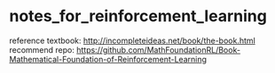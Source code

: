 # notes_for_reinforcement_learning

reference textbook: http://incompleteideas.net/book/the-book.html
recommend repo: https://github.com/MathFoundationRL/Book-Mathematical-Foundation-of-Reinforcement-Learning
